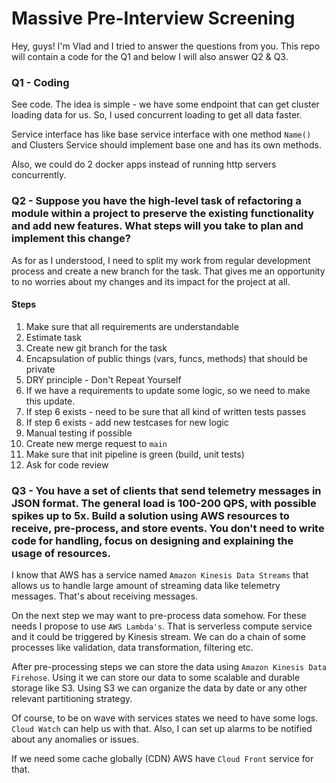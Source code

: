 # Massive Pre-Interview Screening

Hey, guys! I'm Vlad and I tried to answer the questions from you.
This repo will contain a code for the Q1 and below I will 
also answer Q2 & Q3.

### Q1 - Coding

See code. The idea is simple - we have some endpoint that can get
cluster loading data for us. So, I used concurrent  loading to get all data faster.

Service interface has like base service interface with one method `Name()` and
Clusters Service should implement base one and has its own methods.

Also, we could do 2 docker apps instead of running http servers concurrently.

### Q2 - Suppose you have the high-level task of refactoring a module within a project to preserve the existing functionality and add new features. What steps will you take to plan and implement this change?

As for as I understood, I need to split my work from regular development process
and create a new branch for the task. That gives me an opportunity to
no worries about my changes and its impact for the project at all.

#### Steps

1. Make sure that all requirements are understandable
2. Estimate task
3. Create new git branch for the task
4. Encapsulation of public things (vars, funcs, methods) that should be private
5. DRY principle - Don't Repeat Yourself
6. If we have a requirements to update some logic, so we need to make this update.
7. If step 6 exists - need to be sure that all kind of written tests passes
8. If step 6 exists - add new testcases for new logic
9. Manual testing if possible
10. Create new merge request to `main`
11. Make sure that init pipeline is green (build, unit tests)
12. Ask for code review

### Q3 - You have a set of clients that send telemetry messages in JSON format. The general load is 100-200 QPS, with possible spikes up to 5x. Build a solution using AWS resources to receive, pre-process, and store events. You don't need to write code for handling, focus on designing and explaining the usage of resources.

I know that AWS has a service named `Amazon Kinesis Data Streams` that allows
us to handle large amount of streaming data like telemetry messages.
That's about receiving messages.

On the next step we may want to pre-process data somehow. For these needs
I propose to use `AWS Lambda's`. That is serverless compute service and
it could be triggered by Kinesis stream. We can do a chain of some processes
like validation, data transformation, filtering etc.

After pre-processing steps we can store the data using `Amazon Kinesis Data Firehose`.
Using it we can store our data to some scalable and durable storage like S3.
Using S3 we can organize the data by date or any other relevant partitioning strategy.

Of course, to be on wave with services states we need to have some logs.
`Cloud Watch` can help us with that. Also, I can set up alarms to be notified
about any anomalies or issues.

If we need some cache globally (CDN) AWS have `Cloud Front` service for that.


